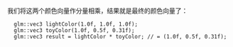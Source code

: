 

##
我们将这两个颜色向量作分量相乘，结果就是最终的颜色向量了：
```
  glm::vec3 lightColor(1.0f, 1.0f, 1.0f);
  glm::vec3 toyColor(1.0f, 0.5f, 0.31f);
  glm::vec3 result = lightColor * toyColor; // = (1.0f, 0.5f, 0.31f);
```